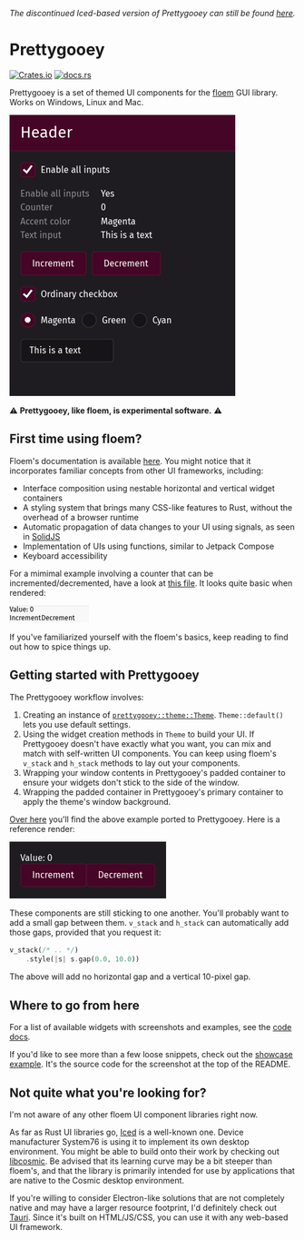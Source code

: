 _The discontinued Iced-based version of Prettygooey can still be found [here](https://github.com/pieterdd/prettygooey/tree/0.1.1)._

# Prettygooey

[![Crates.io](https://img.shields.io/crates/v/prettygooey.svg)](https://crates.io/crates/prettygooey)
[![docs.rs](https://img.shields.io/docsrs/prettygooey/latest)](https://docs.rs/prettygooey/latest/prettygooey/theme/struct.Theme.html)

Prettygooey is a set of themed UI components for the [floem](https://github.com/lapce/floem) GUI library. Works on Windows, Linux and Mac.

![Showcase](docs/img/showcase.png)

⚠️ **Prettygooey, like floem, is experimental software.** ⚠️

## First time using floem?

Floem's documentation is available [here](http://lapce.dev/floem/floem/). You might notice that it incorporates familiar concepts from other UI frameworks, including:

- Interface composition using nestable horizontal and vertical widget containers
- A styling system that brings many CSS-like features to Rust, without the overhead of a browser runtime
- Automatic propagation of data changes to your UI using signals, as seen in [SolidJS](https://www.solidjs.com/)
- Implementation of UIs using functions, similar to Jetpack Compose
- Keyboard accessibility

For a mimimal example involving a counter that can be incremented/decremented, have a look at [this file](examples/counter_floem/src/main.rs). It looks quite basic when rendered:

![A counter in pure floem](docs/img/counter_floem.png)

If you've familiarized yourself with the floem's basics, keep reading to find out how to spice things up.

## Getting started with Prettygooey

The Prettygooey workflow involves:

1. Creating an instance of [`prettygooey::theme::Theme`](https://docs.rs/prettygooey/latest/prettygooey/theme/struct.Theme.html). `Theme::default()` lets you use default settings.
2. Using the widget creation methods in `Theme` to build your UI. If Prettygooey doesn't have exactly what you want, you can mix and match with self-written UI components. You can keep using floem's `v_stack` and `h_stack` methods to lay out your components.
3. Wrapping your window contents in Prettygooey's padded container to ensure your widgets don't stick to the side of the window.
4. Wrapping the padded container in Prettygooey's primary container to apply the theme's window background.

[Over here](examples/counter_prettygooey/src/main.rs) you'll find the above example ported to Prettygooey. Here is a reference render:

![A counter in Prettygooey](docs/img/counter_prettygooey.png)

These components are still sticking to one another. You'll probably want to add a small gap between them. `v_stack` and `h_stack` can automatically add those gaps, provided that you request it:

```rust
v_stack(/* .. */)
	.style(|s| s.gap(0.0, 10.0))
```

The above will add no horizontal gap and a vertical 10-pixel gap.

## Where to go from here

For a list of available widgets with screenshots and examples, see the [code docs](https://docs.rs/prettygooey/latest/prettygooey/theme/struct.Theme.html#implementations).

If you'd like to see more than a few loose snippets, check out the [showcase example](examples/showcase/src/main.rs). It's the source code for the screenshot at the top of the README.

## Not quite what you're looking for?

I'm not aware of any other floem UI component libraries right now.

As far as Rust UI libraries go, [Iced](https://iced.rs/) is a well-known one. Device manufacturer System76 is using it to implement its own desktop environment. You might be able to build onto their work by checking out [libcosmic](https://github.com/pop-os/libcosmic). Be advised that its learning curve may be a bit steeper than floem's, and that the library is primarily intended for use by applications that are native to the Cosmic desktop environment.

If you're willing to consider Electron-like solutions that are not completely native and may have a larger resource footprint, I'd definitely check out [Tauri](https://tauri.app/). Since it's built on HTML/JS/CSS, you can use it with any web-based UI framework.
